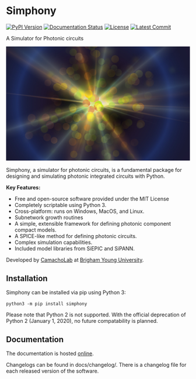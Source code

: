 # Simphony
[![PyPI Version](https://img.shields.io/pypi/v/simphony.svg)](https://pypi.python.org/pypi/simphony)
[![Documentation Status](https://readthedocs.org/projects/simphonyphotonics/badge/?version=latest)](https://simphonyphotonics.readthedocs.io/en/latest/?badge=latest)
[![License](https://img.shields.io/pypi/l/simphony.svg)](https://pypi.python.org/pypi/simphony/)
[![Latest Commit](https://img.shields.io/github/last-commit/BYUCamachoLab/simphony.svg)](https://github.com/BYUCamachoLab/simphony/commits/master)

A Simulator for Photonic circuits

![](./docs/source/images/simphony_logo.jpg)

Simphony, a simulator for photonic circuits, is a fundamental package for designing and simulating photonic integrated circuits with Python.

**Key Features:**

- Free and open-source software provided under the MIT License
- Completely scriptable using Python 3.
- Cross-platform: runs on Windows, MacOS, and Linux.
- Subnetwork growth routines
- A simple, extensible framework for defining photonic component compact models.
- A SPICE-like method for defining photonic circuits.
- Complex simulation capabilities.
- Included model libraries from SiEPIC and SiPANN.

Developed by [CamachoLab](https://camacholab.byu.edu/) at 
[Brigham Young University](https://www.byu.edu/).

## Installation

Simphony can be installed via pip using Python 3:

```
python3 -m pip install simphony
```

Please note that Python 2 is not supported. With the official deprecation of
Python 2 (January 1, 2020), no future compatability is planned.

## Documentation

The documentation is hosted [online](https://simphonyphotonics.readthedocs.io/en/latest/).

Changelogs can be found in docs/changelog/. There is a changelog file for 
each released version of the software.
